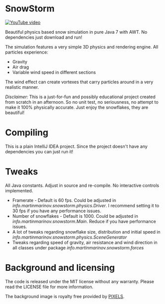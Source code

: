 # SnowStorm
[![YouTube video](https://img.youtube.com/vi/_4E33QT61qk/0.jpg)](https://www.youtube.com/watch?v=_4E33QT61qk)

Beautiful physics based snow simulation in pure Java 7 with AWT. No dependencies just download and run!

The simulation features a very simple 3D physics and rendering engine. All particles experience:
* Gravity
* Air drag
* Variable wind speed in different sections

The wind effect can create vortexes that carry particles around in a very realistic manner.

*Disclaimer:* This is a just-for-fun and possibly educational project created from scratch in an afternoon. So no unit test, no seriousness, no attempt to make it 100% physically accurate. Just enjoy the snowflakes, they are beautiful!

# Compiling

This is a plain IntelliJ IDEA project. Since the project doesn't have any dependencies you can just run it!

# Tweaks

All Java constants. Adjust in source and re-compile. No interactive controls implemented.

* Framerate - Default is 60 fps. Could be adjusted in *info.martinmarinov.snowstorm.physics.Driver*. I recommend setting it to 30 fps if you have any performance issues.
* Number of snowflakes - Default is 1000. Could be adjusted in *info.martinmarinov.snowstorm.Main*. Reduce if you have performance issues.
* A lot of tweaks regarding snowflake size, distribution and initial speed in *info.martinmarinov.snowstorm.physics.SceneGenerator*
* Tweaks regarding speed of gravity, air resistance and wind direction in all classes under package *info.martinmarinov.snowstorm.forces*

# Background and licensing

The code is released under the MIT license without any warranty. Please read the LICENSE file for more information.

The background image is royalty free provided by [PIXELS](https://www.pexels.com/photo/trees-house-winter-night-24639/).
